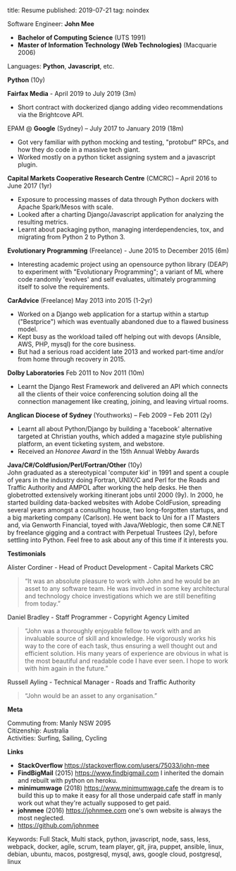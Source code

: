 title: Resume
published: 2019-07-21
tag: noindex

Software Engineer: **John Mee**  

- **Bachelor of Computing Science** (UTS 1991)  
- **Master of Information Technology (Web Technologies)** (Macquarie 2006)  

Languages: **Python**, **Javascript**, etc.  

__Python__ (10y)  

**Fairfax Media** - April 2019 to July 2019 (3m)  
- Short contract with dockerized django adding video recommendations via the Brightcove API.

EPAM @ **Google** (Sydney) – July 2017 to January 2019 (18m)  
- Got very familiar with python mocking and testing, "protobuf" RPCs, and how they do code in a massive tech giant.  
- Worked mostly on a python ticket assigning system and a javascript plugin.  
    
**Capital Markets Cooperative Research Centre** (CMCRC) – April 2016 to June 2017 (1yr)    
- Exposure to processing masses of data through Python dockers with Apache Spark/Mesos with scale.  
- Looked after a charting Django/Javascript application for analyzing the resulting metrics.  
- Learnt about packaging python, managing interdependencies, tox, and migrating from Python 2 to Python 3.  

**Evolutionary Programming** (Freelance) - June 2015 to December 2015 (6m)  
- Interesting academic project using an opensource python library (DEAP) to experiment with "Evolutionary Programming"; a variant of ML 
where code randomly 'evolves' and self evaluates, ultimately programming itself to solve the requirements.  

**CarAdvice** (Freelance) May 2013 into 2015 (1-2yr)  
- Worked on a Django web application for a startup within a startup ("Bestprice") which was eventually abandoned due to a flawed business model.  
- Kept busy as the workload tailed off helping out with devops (Ansible, AWS, PHP, mysql) for the core business.  
- But had a serious road accident late 2013 and worked part-time and/or from home through recovery in 2015.  

**Dolby Laboratories** Feb 2011 to Nov 2011 (10m)  
- Learnt the Django Rest Framework and delivered an API which connects all the clients of their voice conferencing solution doing
all the connection management like creating, joining, and leaving virtual rooms.

**Anglican Diocese of Sydney** (Youthworks) – Feb 2009 – Feb 2011 (2y)  
- Learnt all about Python/Django by building a 'facebook' alternative targeted at Christian youths, which added
a magazine style publishing platform, an event ticketing system, and webstore.  
- Received an *Honoree Award* in the 15th Annual Webby Awards  

**Java/C#/Coldfusion/Perl/Fortran/Other**  (10y)  
John graduated as a stereotypical 'computer kid' in 1991 and spent a couple of years in the industry
doing Fortran, UNIX/C and Perl for the Roads and Traffic Authority and AMPOL after working the help desks.
 He then globetrotted extensively working itinerant jobs until 2000 (9y).  In 2000, he started building data-backed websites with Adobe ColdFusion, spreading several years amongst a consulting
house, two long-forgotten startups, and a big marketing company (Carlson).  He went back to Uni for a IT Masters and, via Genworth Financial,
 toyed with Java/Weblogic, then some C#.NET by freelance gigging and a contract with Perpetual Trustees (2y), before
 settling into Python. Feel free to ask about any of this time if it interests you.

__Testimonials__

Alister Cordiner - Head of Product Development - Capital Markets CRC
> “It was an absolute pleasure to work with John and he would be an asset to any software team. He was involved in some key architectural and technology choice investigations which we are still benefiting from today.” 

Daniel Bradley - Staff Programmer - Copyright Agency Limited
> “John was a thoroughly enjoyable fellow to work with and an invaluable source of skill and knowledge. He vigorously works his way to the core of each task, thus ensuring a well thought out and efficient solution. His many years of experience are obvious in what is the most beautiful and readable code I have ever seen. I hope to work with him again in the future.”

Russell Ayling - Technical Manager - Roads and Traffic Authority
> “John would be an asset to any organisation.”


__Meta__

Commuting from: Manly NSW 2095  
Citizenship: Australia  
Activities: Surfing, Sailing, Cycling  

__Links__

- **StackOverflow** https://stackoverflow.com/users/75033/john-mee
- **FindBigMail** (2015) https://www.findbigmail.com I inherited the domain and rebuilt with python on heroku.
- **minimumwage** (2018) https://www.minimumwage.cafe the dream is to build this up to make 
it easy for all those underpaid cafe staff in manly work out what they're actually supposed to get paid.
- **johnmee** (2016) https://johnmee.com one's own website is always the most neglected.
- https://github.com/johnmee

Keywords: Full Stack, Multi stack, python, javascript, node, sass, less, webpack, docker, agile, scrum, team player, git, jira, puppet, ansible, linux, debian, ubuntu, macos, postgresql, mysql, aws, google cloud, postgresql, linux
